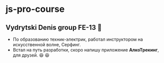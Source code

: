# js-pro-course
## Vydrytski Denis group FE-13 :wave:
* По образованию техник-электрик, работал инструктором на искусственной волне, Серфинг.
* Встал на путь разработки, скоро напишу приложение **АлкоТрекинг**, для друзей. :laughing:
:satisfied:
